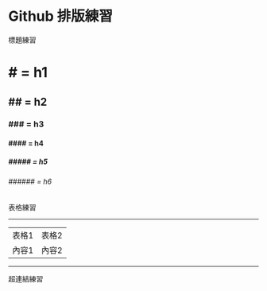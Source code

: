 # Github 排版練習
標題練習
# # = h1
## ## = h2
### ### = h3
#### #### = h4
##### ##### = h5
###### ###### = h6
<!-- 註解 -->
表格練習
<hr>
<table align=center>
<tr>
<td>表格1 <td>表格2
<tr>
<td>內容1 <td>內容2
</table>
<hr>
超連結練習<br>
